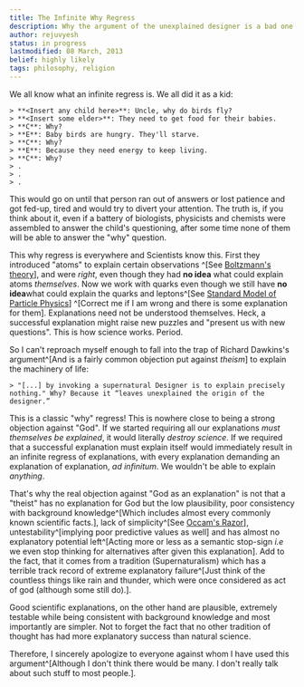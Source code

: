 ```yaml
---
title: The Infinite Why Regress
description: Why the argument of the unexplained designer is a bad one.
author: rejuvyesh
status: in progress
lastmodified: 08 March, 2013
belief: highly likely
tags: philosophy, religion
---
```


We all know what an infinite regress is. We all did it as a kid:

    > **<Insert any child here>**: Uncle, why do birds fly?
    > **<Insert some elder>**: They need to get food for their babies.
    > **C**: Why?
    > **E**: Baby birds are hungry. They'll starve.
    > **C**: Why?
    > **E**: Because they need energy to keep living.
    > **C**: Why?
    > .
    > .
    > .

This would go on until that person ran out of answers or lost patience and got fed-up, tired and would try to divert your attention. The truth is, if you think about it, even if a battery of biologists, physicists and chemists were assembled to answer the child's questioning, after some time none of them will be able to answer the "why" question.

This why regress is everywhere and Scientists know this. First they introduced "atoms" to explain certain observations ^[See [Boltzmann's theory](http://en.wikipedia.org/wiki/Ludwig_Boltzmann#Physics)], and were _right_, even though they had **no idea** what could explain atoms _themselves_. Now we work with quarks even though we still have **no idea**what could explain the quarks and leptons^[See [Standard Model of Particle Physics](http://en.wikipedia.org/wiki/Standard_Model)] ^[Correct me if I am wrong and there is some explanation for them]. Explanations need not be understood themselves. Heck, a successful explanation might raise new puzzles and "present us with new questions". This is how science works. Period.

So I can't reproach myself enough to fall into the trap of Richard Dawkins's argument^[And is a fairly common objection put against _theism_] to explain the machinery of life:

    > "[...] by invoking a supernatural Designer is to explain precisely nothing." Why? Because it “leaves unexplained the origin of the designer.”

This is a classic "why" regress! This is nowhere close to being a strong objection against "God". If we started requiring all our explanations _must themselves be explained_, it would literally _destroy science_. If we required that a successful explanation must explain itself would immediately result in an infinite regress of explanations, with every explanation demanding an explanation of explanation, _ad infinitum_. We wouldn't be able to explain _anything_.

That's why the real objection against "God as an explanation" is not that a "theist" has no explanation for God but the low plausibility, poor consistency with background knowledge^[Which includes almost every commonly known scientific facts.], lack of simplicity^[See [Occam's Razor](http://en.wikipedia.org/wiki/Occam's_razor#Applications)], untestability^[implying poor predictive values as well] and has almost no explanatory potential left^[Acting more or less as a semantic stop-sign _i.e_ we even stop thinking for alternatives after given this explanation]. Add to the fact, that it comes from a tradition (Supernaturalism) which has a terrible track record of extreme explanatory failure^[Just think of the countless things like rain and thunder, which were once considered as act of god (although some still do).].

Good scientific explanations, on the other hand are plausible, extremely testable while being consistent with background knowledge and most importantly are simpler. Not to forget the fact that no other tradition of thought has had more explanatory success than natural science.

Therefore, I sincerely apologize to everyone against whom I have used this argument^[Although I don't think there would be many. I don't really talk about such stuff to most people.].
